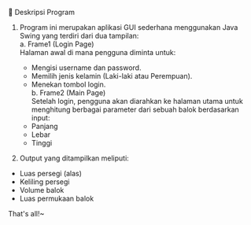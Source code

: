 📌 Deskripsi Program  

1. Program ini merupakan aplikasi GUI sederhana menggunakan Java Swing yang terdiri dari dua tampilan:  
   a. Frame1 (Login Page)  
      Halaman awal di mana pengguna diminta untuk: 
      - Mengisi username dan password.  
      - Memilih jenis kelamin (Laki-laki atau Perempuan).  
      - Menekan tombol login.  
   b. Frame2 (Main Page)  
      Setelah login, pengguna akan diarahkan ke halaman utama untuk menghitung berbagai parameter dari sebuah balok berdasarkan input:  
      - Panjang  
      - Lebar  
      - Tinggi  
      
2. Output yang ditampilkan meliputi:  
- Luas persegi (alas)  
- Keliling persegi  
- Volume balok  
- Luas permukaan balok  

That's all!~
